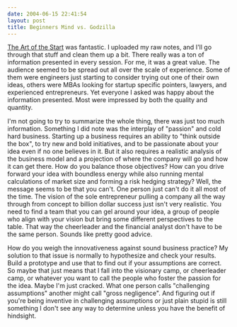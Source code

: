 ```yaml
---
date: 2004-06-15 22:41:54
layout: post
title: Beginners Mind vs. Godzilla
---
```


[The Art of the Start](http://www.artofthestart.com/) was fantastic. I uploaded my raw notes, and I'll go through that stuff and clean them up a bit. There really was a ton of information presented in every session. For me, it was a great value. The audience seemed to be spread out all over the scale of experience. Some of them were engineers just starting to consider trying out one of their own ideas, others were MBAs looking for startup specific pointers, lawyers, and experienced entrepreneurs. Yet everyone I asked was happy about the information presented. Most were impressed by both the quality and quantity.

I'm not going to try to summarize the whole thing, there was just too much information. Something I did note was the interplay of "passion" and cold hard business. Starting up a business requires an ability to "think outside the box", to try new and bold initiatives, and to be passionate about your idea even if no one believes in it. But it also requires a realistic analysis of the business model and a projection of where the company will go and how it can get there. How do you balance those objectives? How can you drive forward your idea with boundless energy while also running mental calculations of market size and forming a risk hedging strategy? Well, the message seems to  be that you can't. One person just can't do it all most of the time. The vision of the sole entrepreneur pulling a company all the way through from concept to billion dollar success just isn't very realistic. You need to find a team that you can gel around your idea, a group of people who align with your vision but bring some different perspectives to the table. That way the cheerleader and the financial analyst don't have to be the same person. Sounds like pretty good advice.

How do you weigh the innovativeness against sound business practice? My solution to that issue is normally to hypothesize and check your results. Build a prototype and use that to find out if your assumptions are correct. So maybe that just means that I fall into the visionary camp, or cheerleader camp, or whatever you want to call the people who foster the passion for the idea. Maybe I'm just cracked. What one person calls "challenging assumptions" another might call "gross negligence". And figuring out if you're being inventive in challenging assumptions or just plain stupid is still something I don't see any way to determine unless you have the benefit of hindsight.
